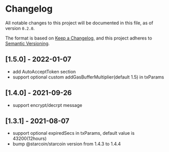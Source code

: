 # Changelog

All notable changes to this project will be documented in this file, as of version `0.2.0`.

The format is based on [Keep a Changelog](https://keepachangelog.com/en/1.0.0/),
and this project adheres to [Semantic Versioning](https://semver.org/spec/v2.0.0.html).

## [1.5.0] - 2022-01-07
- add AutoAcceptToken section
- support optional custom addGasBufferMultiplier(default 1.5) in txParams

## [1.4.0] - 2021-09-26
- support  encrypt/decrpt message

## [1.3.1] - 2021-08-07
- support optional expiredSecs in txParams, default value is 43200(12hours)
- bump @starcoin/starcoin version from 1.4.3 to 1.4.4